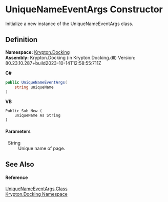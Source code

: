 # UniqueNameEventArgs Constructor


Initialize a new instance of the UniqueNameEventArgs class.



## Definition
**Namespace:** <a href="98399376-cf41-9454-4b4d-4fab2ca20bc7.md">Krypton.Docking</a>  
**Assembly:** Krypton.Docking (in Krypton.Docking.dll) Version: 80.23.10.287+build2023-10-14T12:58:55:711Z

**C#**
``` C#
public UniqueNameEventArgs(
	string uniqueName
)
```
**VB**
``` VB
Public Sub New ( 
	uniqueName As String
)
```



#### Parameters
<dl><dt>  String</dt><dd>Unique name of page.</dd></dl>

## See Also


#### Reference
<a href="469e2d00-6c71-e5a0-da5c-2f2a65364a8c.md">UniqueNameEventArgs Class</a>  
<a href="98399376-cf41-9454-4b4d-4fab2ca20bc7.md">Krypton.Docking Namespace</a>  
